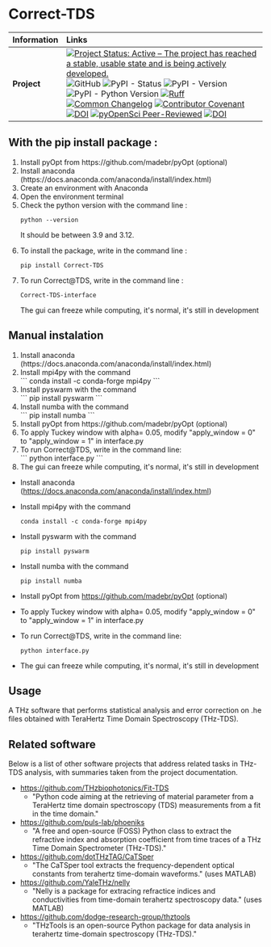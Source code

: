 # Correct-TDS

| Information       | Links                                                                                                                                                                                                                                                                                                                                                                                                                                                                                                                                                                                                                                                                                                                                                                                                                                                                                                                                                                                                                                                                                                                                                                                                                                                                                                                                                     |
|:------------------|:----------------------------------------------------------------------------------------------------------------------------------------------------------------------------------------------------------------------------------------------------------------------------------------------------------------------------------------------------------------------------------------------------------------------------------------------------------------------------------------------------------------------------------------------------------------------------------------------------------------------------------------------------------------------------------------------------------------------------------------------------------------------------------------------------------------------------------------------------------------------------------------------------------------------------------------------------------------------------------------------------------------------------------------------------------------------------------------------------------------------------------------------------------------------------------------------------------------------------------------------------------------------------------------------------------------------------------------------------------|
| **Project**       | [![Project Status: Active – The project has reached a stable, usable state and is being actively developed.](https://www.repostatus.org/badges/latest/active.svg)](https://www.repostatus.org/#active) ![GitHub](https://img.shields.io/github/license/dodge-research-group/Correct-TDS) ![PyPI - Status](https://img.shields.io/pypi/status/Correct-TDS) ![PyPI - Version](https://img.shields.io/pypi/v/Correct-TDS) ![PyPI - Python Version](https://img.shields.io/pypi/pyversions/Correct-TDS) [![Ruff](https://img.shields.io/endpoint?url=https://raw.githubusercontent.com/astral-sh/ruff/main/assets/badge/v2.json)](https://github.com/astral-sh/ruff) [![Common Changelog](https://common-changelog.org/badge.svg)](https://common-changelog.org) [![Contributor Covenant](https://img.shields.io/badge/Contributor%20Covenant-2.1-4baaaa.svg)](code_of_conduct.md) [![DOI](https://zenodo.org/badge/569133241.svg)](https://zenodo.org/doi/10.5281/zenodo.10100093) [![pyOpenSci Peer-Reviewed](https://pyopensci.org/badges/peer-reviewed.svg)](https://github.com/pyOpenSci/software-review/issues/209) [![DOI](https://joss.theoj.org/papers/10.21105/joss.07542/status.svg)](https://doi.org/10.21105/joss.07542) |


## With the pip install package :

<ol>
  <li>Install pyOpt from https://github.com/madebr/pyOpt (optional)</li>
	
  <li>Install anaconda (https://docs.anaconda.com/anaconda/install/index.html)</li>
  
  <li>Create an environment with Anaconda</li>
	
  <li>Open the environment terminal</li>
	
  <li>Check the python version with the command line :</li>
	

	python --version


It should be between 3.9 and 3.12.

  <li>To install the package, write in the command line :</li>


	pip install Correct-TDS


  <li>To run Correct@TDS, write in the command line :</li>


 	Correct-TDS-interface

The gui can freeze while computing, it's normal, it's still in development

</ol>


## Manual instalation

<ol>
	<li>Install anaconda (https://docs.anaconda.com/anaconda/install/index.html)</li>
	<li>Install mpi4py with the command</li>
	```
	conda install -c conda-forge mpi4py
	```
	<li>Install pyswarm with the command</li>
	```
	pip install pyswarm
	```
	<li>Install numba with the command</li>
	```
	pip install numba
	```
	<li>Install pyOpt from https://github.com/madebr/pyOpt (optional)</li>
	<li>To apply Tuckey window with alpha= 0.05, modify "apply_window = 0" to "apply_window = 1" in interface.py</li>
	<li>To run Correct@TDS, write in the command line:</li>
	```
	python interface.py
	```
	<li>The gui can freeze while computing, it's normal, it's still in development</li>
</ol>

- Install anaconda (https://docs.anaconda.com/anaconda/install/index.html)

- Install mpi4py with the command

	```
	conda install -c conda-forge mpi4py
	```
- Install pyswarm with the command

	```
	pip install pyswarm
	```
	
- Install numba with the command

	```
	pip install numba
	```	
- Install pyOpt from https://github.com/madebr/pyOpt (optional)

- To apply Tuckey window with alpha= 0.05, modify "apply_window = 0" to "apply_window = 1" in interface.py
	
- To run Correct@TDS, write in the command line:

	```
	python interface.py
	```
- The gui can freeze while computing, it's normal, it's still in development

## Usage

A THz software that performs statistical analysis and error correction on .he files obtained with TeraHertz Time Domain Spectroscopy (THz-TDS).

## Related software
Below is a list of other software projects that address related tasks in
THz-TDS analysis, with summaries taken from the project documentation.
- https://github.com/THzbiophotonics/Fit-TDS
  - "Python code aiming at the retrieving of material parameter from a
    TeraHertz time domain spectroscopy (TDS) measurements from a fit in the time
    domain."
- https://github.com/puls-lab/phoeniks
  - "A free and open-source (FOSS) Python class to extract the refractive index
    and absorption coefficient from time traces of a THz Time Domain
    Spectrometer (THz-TDS)."
- https://github.com/dotTHzTAG/CaTSper
  - "The CaTSper tool extracts the frequency-dependent optical constants from
    terahertz time-domain waveforms." (uses MATLAB)
- https://github.com/YaleTHz/nelly
  - "Nelly is a package for extracing refractice indices and conductivities from
    time-domain terahertz spectroscopy data." (uses MATLAB)
- https://github.com/dodge-research-group/thztools
  - "THzTools is an open-source Python package for data analysis in
    terahertz time-domain spectroscopy (THz-TDS)."

